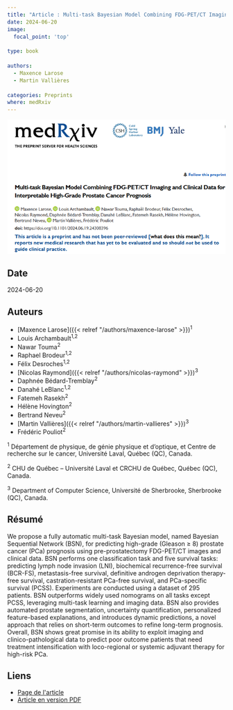 ```yaml
---
title: "Article : Multi-task Bayesian Model Combining FDG-PET/CT Imaging and Clinical Data for Interpretable High-Grade Prostate Cancer Prognosis"
date: 2024-06-20
image:
  focal_point: 'top'

type: book

authors:
  - Maxence Larose
  - Martin Vallières

categories: Preprints
where: medRxiv
---
```


![medRxiv](featured.png)

## Date

2024-06-20

## Auteurs

  - [Maxence Larose]({{< relref "/authors/maxence-larose" >}})<sup>1</sup>
  - Louis Archambault<sup>1,2</sup>
  - Nawar Touma<sup>2</sup>
  - Raphael Brodeur<sup>1,2</sup>
  - Félix Desroches<sup>1,2</sup>
  - [Nicolas Raymond]({{< relref "/authors/nicolas-raymond" >}})<sup>3</sup>
  - Daphnée Bédard-Tremblay<sup>2</sup>
  - Danahé LeBlanc<sup>1,2</sup>
  - Fatemeh Rasekh<sup>2</sup>
  - Hélène Hovington<sup>2</sup>
  - Bertrand Neveu<sup>2</sup>
  - [Martin Vallières]({{< relref "/authors/martin-vallieres" >}})<sup>3</sup>
  - Frédéric Pouliot<sup>2</sup>

<sup>1</sup> Département de physique, de génie physique et d’optique, et Centre de recherche sur le cancer, Université Laval, Québec (QC), Canada.

<sup>2</sup> CHU de Québec – Université Laval et CRCHU de Québec, Québec (QC), Canada.

<sup>3</sup> Department of Computer Science, Université de Sherbrooke, Sherbrooke (QC), Canada.

## Résumé

  We propose a fully automatic multi-task Bayesian model, named Bayesian Sequential Network (BSN), for predicting high-grade (Gleason ≥ 8) prostate cancer (PCa) prognosis using pre-prostatectomy FDG-PET/CT images and clinical data. BSN performs one classification task and five survival tasks: predicting lymph node invasion (LNI), biochemical recurrence-free survival (BCR-FS), metastasis-free survival, definitive androgen deprivation therapy-free survival, castration-resistant PCa-free survival, and PCa-specific survival (PCSS). Experiments are conducted using a dataset of 295 patients. BSN outperforms widely used nomograms on all tasks except PCSS, leveraging multi-task learning and imaging data. BSN also provides automated prostate segmentation, uncertainty quantification, personalized feature-based explanations, and introduces dynamic predictions, a novel approach that relies on short-term outcomes to refine long-term prognosis. Overall, BSN shows great promise in its ability to exploit imaging and clinico-pathological data to predict poor outcome patients that need treatment intensification with loco-regional or systemic adjuvant therapy for high-risk PCa.


  ## Liens

  - [Page de l'article](https://www.medrxiv.org/content/10.1101/2024.06.19.24308396v1)
  - [Article en version PDF](https://www.medrxiv.org/content/10.1101/2024.06.19.24308396v1.full.pdf)
